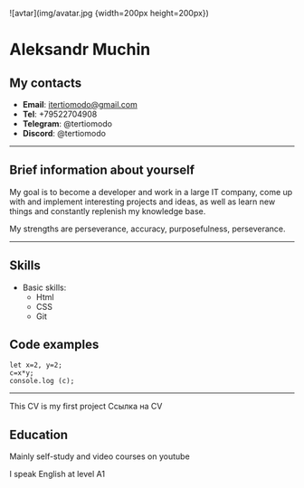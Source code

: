![avtar](img/avatar.jpg {width=200px height=200px})

# Aleksandr Muchin

## My contacts
  * **Email**: itertiomodo@gmail.com
   * **Tel**: +79522704908
   * **Telegram**: @tertiomodo
   * **Discord**: @tertiomodo 
*****
## Brief information about yourself
My goal is to become a developer and work in a large IT company, come up with and implement interesting projects and ideas, as well as learn new things and constantly replenish my knowledge base. 

My strengths are perseverance, accuracy, purposefulness, perseverance.
*****
## Skills
* Basic skills:
  * Html
  * CSS
  * Git

## Code examples
```
let x=2, y=2;
c=x*y;
console.log (c);
```
*****
This CV is my first project
Ссылка на CV 

## Education
Mainly self-study and video courses on youtube

I speak English at level A1